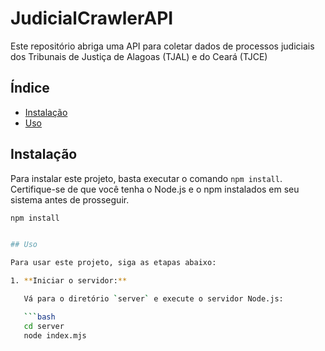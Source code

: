 # JudicialCrawlerAPI
Este repositório abriga uma API para coletar dados de processos judiciais dos Tribunais de Justiça de Alagoas (TJAL) e do Ceará (TJCE)


## Índice

- [Instalação](#instalação)
- [Uso](#uso)

## Instalação

Para instalar este projeto, basta executar o comando `npm install`. Certifique-se de que você tenha o Node.js e o npm instalados em seu sistema antes de prosseguir.

```bash
npm install


## Uso

Para usar este projeto, siga as etapas abaixo:

1. **Iniciar o servidor:**

   Vá para o diretório `server` e execute o servidor Node.js:

   ```bash
   cd server
   node index.mjs



